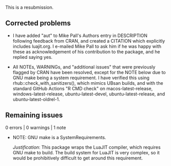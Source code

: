 This is a resubmission.

## Corrected problems

-   I have added "aut" to Mike Pall's Authors entry in DESCRIPTION following feedback from CRAN, and created a CITATION which explicitly includes luajit.org. I e-mailed Mike Pall to ask him if he was happy with these as acknowledgement of his contribution to the package, and he replied saying yes. 

-   All NOTEs, WARNINGs, and "additional issues" that were previously flagged by CRAN have been resolved, except for the NOTE below due to GNU make being a system requirement. I have verified this using rhub::check_with_sanitizers(), which mimics UBsan builds, and with the standard GitHub Actions "R CMD check" on macos-latest-release, windows-latest-release, ubuntu-latest-devel, ubuntu-latest-release, and ubuntu-latest-oldrel-1. 

## Remaining issues

0 errors \| 0 warnings \| 1 note

-   NOTE: GNU make is a SystemRequirements.

    *Justification*: This package wraps the LuaJIT compiler, which requires GNU make to build. The build system for LuaJIT is very complex, so it would be prohibitively difficult to get around this requirement.
